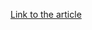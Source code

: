 [Link to the article](https://www.zscaler.com/blogs/security-research/recent-darkgate-activity-trends)
